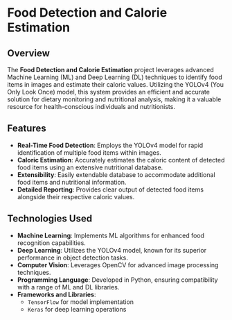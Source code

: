# Food Detection and Calorie Estimation

## Overview

The **Food Detection and Calorie Estimation** project leverages advanced Machine Learning (ML) and Deep Learning (DL) techniques to identify food items in images and estimate their caloric values. Utilizing the YOLOv4 (You Only Look Once) model, this system provides an efficient and accurate solution for dietary monitoring and nutritional analysis, making it a valuable resource for health-conscious individuals and nutritionists.

## Features

- **Real-Time Food Detection**: Employs the YOLOv4 model for rapid identification of multiple food items within images.
- **Caloric Estimation**: Accurately estimates the caloric content of detected food items using an extensive nutritional database.
- **Extensibility**: Easily extendable database to accommodate additional food items and nutritional information.
- **Detailed Reporting**: Provides clear output of detected food items alongside their respective caloric values.

## Technologies Used

- **Machine Learning**: Implements ML algorithms for enhanced food recognition capabilities.
- **Deep Learning**: Utilizes the YOLOv4 model, known for its superior performance in object detection tasks.
- **Computer Vision**: Leverages OpenCV for advanced image processing techniques.
- **Programming Language**: Developed in Python, ensuring compatibility with a range of ML and DL libraries.
- **Frameworks and Libraries**: 
  - `TensorFlow` for model implementation
  - `Keras` for deep learning operations

